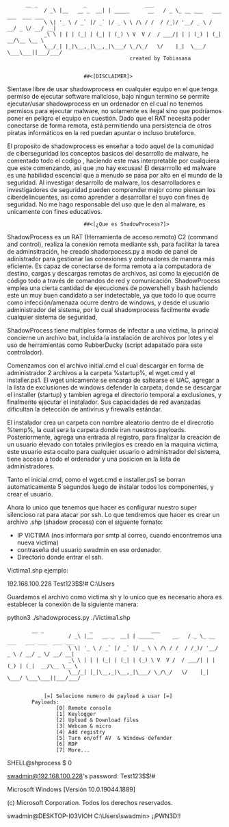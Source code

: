 	  	
		  __ _               _                   ___                             
                / _\ |__   __ _  __| | _____      __   / _ \_ __ ___   ___ ___  ___ ___ 
                \ \| '_ \ / _` |/ _` |/ _ \ \ /\ / /  / /_)/ '__/ _ \ / __/ _ \/ __/ __| 
                _\ \ | | | (_| | (_| | (_) \ V  V /  / ___/| | | (_) | (_|  __/\__ \__ \ 
                \__/_| |_|\__,_|\__,_|\___/ \_/\_/   \/    |_|  \___/ \___\___||___/___/
                      						created by Tobiasasa
                                
				        
                             ##<[DISCLAIMER]>
											
Sientase libre de usar shadowprocess en cualquier equipo en el que tenga permiso de ejecutar software malicioso,
bajo ningun termino se permite ejecutar/usar shadowprocess en un ordenador en el cual no tenemos permisos para 
ejecutar malware, no solamente es ilegal sino que podríamos poner en peligro el equipo en cuestión.
Dado que el RAT necesita poder conectarse de forma remota, está permitiendo una persistencia de otros piratas
informáticos en la red puedan apuntar o incluso bruteforce.

El proposito de shadowprocess es enseñar a todo aquel de la comunidad de ciberseguridad los conceptos basicos del desarrollo de malware,
he comentado todo el codigo , haciendo este mas interpretable por cualquiera que este comenzando, asi que ¡no hay excusas!
El desarrrollo ed malware es una habilidad escencial que a menudo se pasa por alto en el mundo de la seguridad.
Al investigar desarrollo de malware, los desarrolladores e investigadores de seguridad pueden comprender mejor como piensan los ciberdelincuentes, 
asi como aprender a desarrollar el suyo con fines de seguridad.
No me hago responsable del uso que le den al malware, es unicamente con fines educativos. 


                             ##<[¿Que es ShadowProcess?]>
											
ShadowProcess es un RAT (Herramienta de acceso remoto) C2 (command and control), realiza la conexión remota mediante ssh, para facilitar la tarea
de adminsitración, he creado shadorpocess.py a modo de panel de adinistrador para gestionar las conexiones y ordenadores de manera más
eficiente.
Es capaz de conectarse de forma remota a la computadora de destino, cargas y descargas remotas de archivos, así como la ejecución de 
código todo a través de comandos de red y comunicación.
ShadowProcess emplea una cierta cantidad de ejecuciones de powershell y bash haciendo este un muy buen candidato a ser indetectable, ya 
que todo lo que ocurre como infección/amenaza ocurre dentro de windows, y desde el usuario administrador del sistema, por lo cual 
shadowprocess facilmente evade cualquier sistema de seguridad,

ShadowProcess tiene multiples formas de infectar a una victima, la princial concierne un archivo bat, incluida la instalación de archivos 
por lotes y el uso de herramientas como RubberDucky (script adapatado para este controlador).


Comenzamos con el archivo initial.cmd el cual descargar en forma de administrador 2 archivos a la carpeta %startup%, el wget.cmd
y el installer.ps1. El wget unicamente se encarga de saltearse el UAC, agregar a la lista de exclusiones de windows defender la carpeta, 
donde se descargar el installer (startup) y tambien agrega el directorio temporal a exclusiones, y finalmente ejecutar el instalador.
Sus capacidades de red avanzadas dificultan la detección de antivirus y firewalls estándar.

El instalador crea un carpeta con nombre aleatorio dentro de el direcrotio %temp%, la cual sera la carpeta donde iran nuestros payloads.
Posteriormente, agrega una entrada al registro, para finalizar la creación de un usuario elevado con totales privilegios es creado en la 
maquina victima, este usuario esta oculto para cualquier usuario o administrador del sistema, tiene acceso a todo el ordenador y una posicion
en la lista de administradores. 

Tanto el inicial.cmd, como el wget.cmd e installer.ps1 se borran automaticamente 5 segundos luego de instalar todos los componentes, y crear 
el usuario.


Ahora lo unico que tenemos que hacer es configurar nuestro super silencioso rat para atacar por ssh. Lo que tendremos que hacer es crear
un archivo .shp (shadow process) con el siguente fornato:

- IP VICTIMA (nos informara por smtp al correo, cuando encontremos una nueva victima)
- contraseña del usuario swadmin en ese ordenador. 
- Directorio donde entrar el ssh. 

Victima1.shp ejemplo: 

192.168.100.228
Test123$$!#
C:\Users

Guardamos el archivo como victima.sh y lo unico que es necesario ahora es establecer la conexión de la siguiente manera: 

python3 ./shadowprocess.py ./Victima1.shp

	  		
			__ _               _                   ___                             
                        / _\ |__   __ _  __| | _____      __   / _ \_ __ ___   ___ ___  ___ ___ 
                        \ \| '_ \ / _` |/ _` |/ _ \ \ /\ / /  / /_)/ '__/ _ \ / __/ _ \/ __/ __| 
                        _\ \ | | | (_| | (_| | (_) \ V  V /  / ___/| | | (_) | (_|  __/\__ \__ \ 
                        \__/_| |_|\__,_|\__,_|\___/ \_/\_/   \/    |_|  \___/ \___\___||___/___/

																	
				[=] Selecione numero de payload a usar [=]														 
			Payloads:
					[0] Remote console
					[1] Keylogger
					[2] Upload & Download files
					[3] Webcam & micro
					[4] Add registry
					[5] Turn on/off AV  & Windows defender
					[6] RDP	
					[7] More...	
					
SHELL@shprocess $ 0 


swadmin@192.168.100.228's password: Test123$$!#

Microsoft Windows [Versión 10.0.19044.1889]

(c) Microsoft Corporation. Todos los derechos reservados.

swadmin@DESKTOP-I03VIOH C:\Users\swadmin> ¡¡PWN3D!!												




                                
